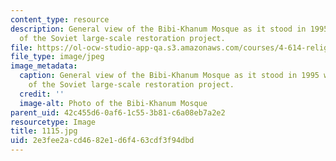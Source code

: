 ```yaml
---
content_type: resource
description: General view of the Bibi-Khanum Mosque as it stood in 1995 with the halt
  of the Soviet large-scale restoration project.
file: https://ol-ocw-studio-app-qa.s3.amazonaws.com/courses/4-614-religious-architecture-and-islamic-cultures-fall-2002/2e3fee2acd4682e1d6f463cdf3f94dbd_1115.jpg
file_type: image/jpeg
image_metadata:
  caption: General view of the Bibi-Khanum Mosque as it stood in 1995 with the halt
    of the Soviet large-scale restoration project.
  credit: ''
  image-alt: Photo of the Bibi-Khanum Mosque
parent_uid: 42c455d6-0af6-1c55-3b81-c6a08eb7a2e2
resourcetype: Image
title: 1115.jpg
uid: 2e3fee2a-cd46-82e1-d6f4-63cdf3f94dbd
---
```

